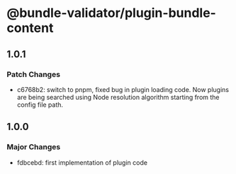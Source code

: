 # @bundle-validator/plugin-bundle-content

## 1.0.1

### Patch Changes

- c6768b2: switch to pnpm, fixed bug in plugin loading code. Now plugins are being searched using Node resolution algorithm starting from the config file path.

## 1.0.0

### Major Changes

- fdbcebd: first implementation of plugin code
